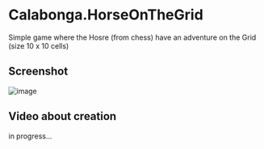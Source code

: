 # Calabonga.HorseOnTheGrid
Simple game where the Hosre (from chess) have an adventure on the Grid (size 10 x 10 cells)

## Screenshot
![image](https://github.com/user-attachments/assets/b4eb103a-a17d-4022-a19a-a36ad3e2e406)

## Video about creation

in progress...
